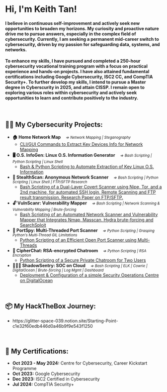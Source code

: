 <h1>Hi, I'm Keith Tan! <br/>
<h4>I believe in continuous self-improvement and actively seek new opportunities to broaden my horizons. My curiosity and proactive nature drive me to pursue answers, especially in the complex field of cybersecurity. Currently, I am seeking a permanent mid-career switch to cybersecurity, driven by my passion for safeguarding data, systems, and networks.</h4>
<h4>To enhance my skills, I have pursued and completed a 250-hour cybersecurity vocational training program with a focus on practical experience and hands-on projects. I have also attained fundamental certifications including Google Cybersecurity, ISC2 CC, and CompTIA Security+. To further develop my skills, I intend to pursue a Master degree in Cyberscurity in 2025, and attain CISSP. I remain open to exploring various roles within cybersecurity and actively seek opportunities to learn and contribute positively to the industry.</h4>

<br>
<h2>👨‍💻 My Cybersecurity Projects:</h2>

- <b>🏠 Home Network Map</b><span style="font-size: smaller;"><i>&nbsp;&nbsp;&nbsp;&nbsp;&nbsp;&rArr; Network Mapping | Steganography</span></i>
  - [CLI/GUI Commands to Extract Key Devices Info for Network Mapping](https://github.com/tankh-keith/1-Home-Network-Map)
- <b>🖥️ O.S. InfoGen: Linux O.S. Information Generator</b><span style="font-size: smaller;"><i>&nbsp;&nbsp;&nbsp;&nbsp;&nbsp;&rArr; Bash Scripting | Python Scripting | Linux Shell</span></i>
  - [Bash & Python Scripting to Automate Extraction of Key Linux O.S. Information](https://github.com/tankh-keith/2.-OSInfoGen) 
- <b>🥷 StealthScan: Anonymous Network Scanner</b><span style="font-size: smaller;"><i>&nbsp;&nbsp;&nbsp;&nbsp;&nbsp;&rArr; Bash Scripting | Python Scripting | Linux Shell | FTP/SFTP Research</span></i>
  - [Bash Scripting of a Dual-Layer Covert Scanner using Nipe, Tor, and a 2nd machine, for automated SSH login, Remote Scanning and FTP result transmission. Research Paper on FTP/SFTP.](https://github.com/tankh-keith/3.-StealthScan)
- <b>🔓 VulnScanr: Vulnerability Mapper</b><span style="font-size: smaller;"><i>&nbsp;&nbsp;&nbsp;&nbsp;&nbsp;&rArr; Bash Scripting | Network Scanning & Vulnerability Mapping | Brute-forcing</span></i>
  - [Bash Scripting of an Automated Network Scanner and Vulnerability Mapper that Integrates Nmap, Masscan, Hydra brute-forcing and SearchSploit](https://github.com/tankh-keith/4.-VulnScanr)
- <b>👀 PortSpy: Multi-Threaded Port Scanner</b><span style="font-size: smaller;"><i>&nbsp;&nbsp;&nbsp;&nbsp;&nbsp;&rArr; Python Scripting | Grasping Python's Multi-Thread GIL Limitations</span></i>
  - [Python Scripting of an Efficient Open Port Scanner using Multi-Threads](https://github.com/tankh-keith/5.-PortSpy)
- <b>🔑 CipherChat: RSA-encrypted Chatroom</b><span style="font-size: smaller;"><i>&nbsp;&nbsp;&nbsp;&nbsp;&nbsp;&rArr; Python Scripting | RSA Encryption</span></i>
  - [Python Scripting of a Secure Private Chatroom for Two Users](https://github.com/tankh-keith/6.-CipherChat)
- <b>👮🏻‍♂️ ShadowSentry: SOC on Cloud</b><span style="font-size: smaller;"><i>&nbsp;&nbsp;&nbsp;&nbsp;&nbsp;&rArr; Bash Scripting | ELK | Cowrie | DigitalOcean | Brute-forcing | Log Mgmt | Dashboard</span></i>
  - [Deployment & Configuration of a simple Security Operations Centre on DigitalOcean](https://github.com/tankh-keith/7.-SOC-ShadowSentry)

<br>
<h2>📦 My HackTheBox Journey:</h2>
<ul>
  <li>https://glitter-space-039.notion.site/Starting-Point-c1e32f60edb446d0a46b9f9e543f1250</li>
</ul>

<br>
<h2>📝 My Certifications:</h2>
<ul>
  <li><b>Oct 2023 - May 2024:</b> Centre for Cybersecurity, Career Kickstart Programme</li>
  <li><b>Oct 2023:</b> Google Cybersecurity</li>
  <li><b>Dec 2023:</b> ISC2 Certified in Cybersecurity</li>
  <li><b>Jul 2024:</b> CompTIA Security+</li>
</ul>





<!--
**joshmadakor1/joshmadakor1** is a ✨ _special_ ✨ repository because its `README.md` (this file) appears on your GitHub profile.

Here are some ideas to get you started:

- 🔭 I’m currently working on ...
- 🌱 I’m currently learning ...
- 👯 I’m looking to collaborate on ...
- 🤔 I’m looking for help with ...
- 💬 Ask me about ...
- 📫 How to reach me: ...
- 😄 Pronouns: ...
- ⚡ Fun fact: ...
-->
